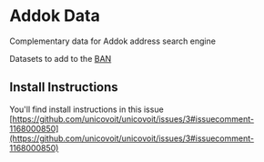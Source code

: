 # Addok Data

Complementary data for Addok address search engine

Datasets to add to the [BAN](https://www.data.gouv.fr/fr/datasets/base-adresse-nationale/)


## Install Instructions

You'll find install instructions in this issue [https://github.com/unicovoit/unicovoit/issues/3#issuecomment-1168000850](https://github.com/unicovoit/unicovoit/issues/3#issuecomment-1168000850)
